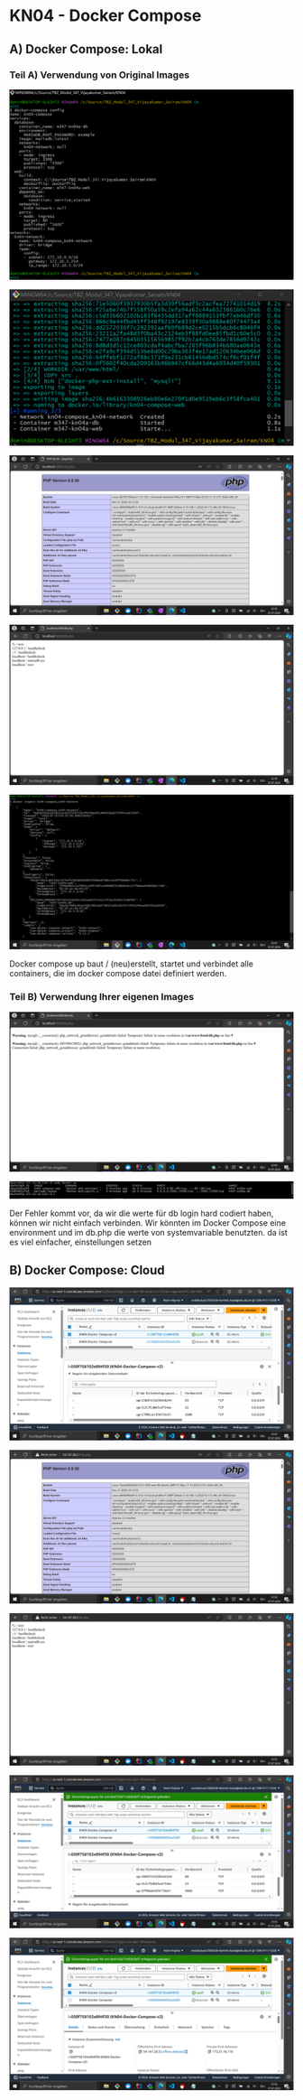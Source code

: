 # KN04 - Docker Compose

## A) Docker Compose: Lokal

### Teil A) Verwendung von Original Images

![](./Images/1.png)

![](./Images/2.png)

![](./Images/3.png)

![](./Images/4.png)

![](./Images/5.png)

Docker compose up baut / (neu)erstellt, startet und verbindet alle containers, die im docker compose datei definiert werden.

### Teil B) Verwendung Ihrer eigenen Images 

![](./Images/6.png)

![](./Images/7.png)

Der Fehler kommt vor, da wir die werte für db login hard codiert haben, können wir nicht einfach verbinden. Wir könnten im Docker Compose eine environment und im db.php die werte von systemvariable benutzten. da ist es viel einfacher, einstellungen setzen

## B) Docker Compose: Cloud

![](./Images/8.png)

![](./Images/9.png)

![](./Images/10.png)

![](./Images/11.png)

![](./Images/12.png)

